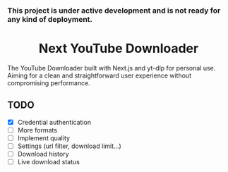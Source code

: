### This project is under active development and is not ready for any kind of deployment.

<h1 align="center">
  Next YouTube Downloader
</h1>

The YouTube Downloader built with Next.js and yt-dlp for personal use. Aiming for a clean and straightforward user experience without compromising performance. 

## TODO
- [x] Credential authentication
- [ ] More formats
- [ ] Implement quality
- [ ] Settings (url filter, download limit...)
- [ ] Download history
- [ ] Live download status